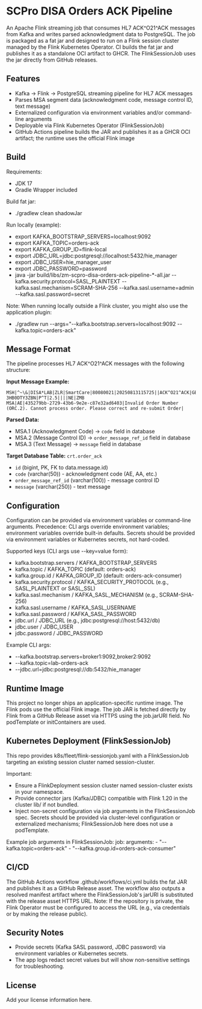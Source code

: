 # SCPro DISA Orders ACK Pipeline

An Apache Flink streaming job that consumes HL7 ACK^O21^ACK messages from Kafka and writes parsed acknowledgment data to PostgreSQL. The job is packaged as a fat jar and designed to run on a Flink session cluster managed by the Flink Kubernetes Operator. CI builds the fat jar and publishes it as a standalone OCI artifact to GHCR. The FlinkSessionJob uses the jar directly from GitHub releases.

## Features
- Kafka -> Flink -> PostgreSQL streaming pipeline for HL7 ACK messages
- Parses MSA segment data (acknowledgment code, message control ID, text message)
- Externalized configuration via environment variables and/or command-line arguments
- Deployable via Flink Kubernetes Operator (FlinkSessionJob)
- GitHub Actions pipeline builds the JAR and publishes it as a GHCR OCI artifact; the runtime uses the official Flink image

## Build
Requirements:
- JDK 17
- Gradle Wrapper included

Build fat jar:
- ./gradlew clean shadowJar

Run locally (example):
- export KAFKA_BOOTSTRAP_SERVERS=localhost:9092
- export KAFKA_TOPIC=orders-ack
- export KAFKA_GROUP_ID=flink-local
- export JDBC_URL=jdbc:postgresql://localhost:5432/hie_manager
- export JDBC_USER=hie_manager_user
- export JDBC_PASSWORD=password
- java -jar build/libs/zm-scpro-disa-orders-ack-pipeline-*-all.jar --kafka.security.protocol=SASL_PLAINTEXT --kafka.sasl.mechanism=SCRAM-SHA-256 --kafka.sasl.username=admin --kafka.sasl.password=secret

Note: When running locally outside a Flink cluster, you might also use the application plugin:
- ./gradlew run --args="--kafka.bootstrap.servers=localhost:9092 --kafka.topic=orders-ack"

## Message Format
The pipeline processes HL7 ACK^O21^ACK messages with the following structure:

**Input Message Example:**
```
MSH|^~\&|DISA*LAB|ZLR|SmartCare|80080021|20250813115725||ACK^O21^ACK|GB7QBLS2-3HB0DTY3ZBN|P^T|2.5||||NE|ZMB
MSA|AE|435279bb-2729-43b6-9e2e-c87e32ad6403|Invalid Order Number (ORC.2). Cannot process order. Please correct and re-submit Order|
```

**Parsed Data:**
- MSA.1 (Acknowledgment Code) → `code` field in database
- MSA.2 (Message Control ID) → `order_message_ref_id` field in database  
- MSA.3 (Text Message) → `message` field in database

**Target Database Table:** `crt.order_ack`
- `id` (bigint, PK, FK to data.message.id)
- `code` (varchar(50)) - acknowledgment code (AE, AA, etc.)
- `order_message_ref_id` (varchar(100)) - message control ID
- `message` (varchar(250)) - text message

## Configuration
Configuration can be provided via environment variables or command-line arguments. Precedence: CLI args override environment variables; environment variables override built-in defaults. Secrets should be provided via environment variables or Kubernetes secrets, not hard-coded.

Supported keys (CLI args use --key=value form):
- kafka.bootstrap.servers / KAFKA_BOOTSTRAP_SERVERS
- kafka.topic / KAFKA_TOPIC (default: orders-ack)
- kafka.group.id / KAFKA_GROUP_ID (default: orders-ack-consumer)
- kafka.security.protocol / KAFKA_SECURITY_PROTOCOL (e.g., SASL_PLAINTEXT or SASL_SSL)
- kafka.sasl.mechanism / KAFKA_SASL_MECHANISM (e.g., SCRAM-SHA-256)
- kafka.sasl.username / KAFKA_SASL_USERNAME
- kafka.sasl.password / KAFKA_SASL_PASSWORD
- jdbc.url / JDBC_URL (e.g., jdbc:postgresql://host:5432/db)
- jdbc.user / JDBC_USER
- jdbc.password / JDBC_PASSWORD

Example CLI args:
- --kafka.bootstrap.servers=broker1:9092,broker2:9092
- --kafka.topic=lab-orders-ack
- --jdbc.url=jdbc:postgresql://db:5432/hie_manager

## Runtime Image
This project no longer ships an application-specific runtime image. The Flink pods use the official Flink image. The job JAR is fetched directly by Flink from a GitHub Release asset via HTTPS using the job.jarURI field. No podTemplate or initContainers are used.

## Kubernetes Deployment (FlinkSessionJob)
This repo provides k8s/fleet/flink-sessionjob.yaml with a FlinkSessionJob targeting an existing session cluster named session-cluster.

Important:
- Ensure a FlinkDeployment session cluster named session-cluster exists in your namespace.
- Provide connector jars (Kafka/JDBC) compatible with Flink 1.20 in the cluster lib/ if not bundled.
- Inject non-secret configuration via job arguments in the FlinkSessionJob spec. Secrets should be provided via cluster-level configuration or externalized mechanisms; FlinkSessionJob here does not use a podTemplate.

Example job arguments in FlinkSessionJob:
  job:
    arguments:
      - "--kafka.topic=orders-ack"
      - "--kafka.group.id=orders-ack-consumer"

## CI/CD
The GitHub Actions workflow .github/workflows/ci.yml builds the fat JAR and publishes it as a GitHub Release asset. The workflow also outputs a resolved manifest artifact where the FlinkSessionJob's jarURI is substituted with the release asset HTTPS URL. Note: If the repository is private, the Flink Operator must be configured to access the URL (e.g., via credentials or by making the release public).

## Security Notes
- Provide secrets (Kafka SASL password, JDBC password) via environment variables or Kubernetes secrets.
- The app logs redact secret values but will show non-sensitive settings for troubleshooting.

## License
Add your license information here.